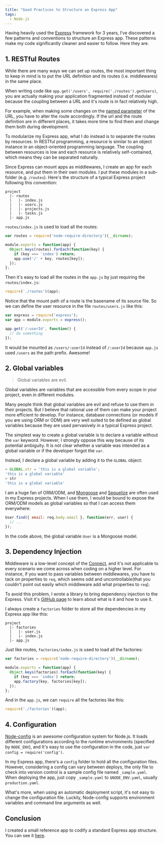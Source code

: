 ```yaml
---
title: "Good Practices to Structure an Express App"
tags:
  - Node.js
---
```

Having heavily used the [Express](http://expressjs.com) framework for 3 years, I’ve discovered a few patterns and conventions to structure an Express app. These patterns make my code significantly cleaner and easier to follow. Here they are.

## 1. RESTful Routes

While there are many ways we can set up routes, the most important thing to keep in mind is to put the URL definition and its routes (i.e. middlewares) in the same place.

When writing code like `app.get('/users', require('./routes').getUsers)`, you are actually making your application fragmented instead of modular because the coupling between a URL and it's route is in fact relatively high.

For example, when making some changes on the [named parameter](http://expressjs.com/4x/api.html#req.params) of the URL, you have to alter the route accordingly. If the url and the route definition are in different places, it takes more time to find them and change them both during development.

To modularize my Express app, what I do instead is to separate the routes by resources. In RESTful programming, a resource is similar to an object instance in an object-oriented programming language. The coupling between resources is low and each resource is relatively self-contained, which means they can be separated naturally.

<!-- more -->

Since Express can mount apps as middlewares, I create an app for each resource, and put them in their own modules. I put these modules in a sub-folder (e.g. `/routes`). Here's the structure of a typical Express project following this convention:

    project
      |- routes
      |   |- index.js
      |   |- users.js
      |   |- projects.js
      |   |- tasks.js
      |- app.js

`routes/index.js` is used to load all the routes:

```javascript
var routes = require('node-require-directory')(__dirname);

module.exports = function(app) {
  Object.keys(routes).forEach(function(key) {
    if (key === 'index') return;
    app.use('/' + key, routes[key]);
  });
};
```

Then it's easy to load all the routes in the `app.js` by just requiring the `routes/index.js`:

```javascript
require('./routes')(app);
```

Notice that the mount path of a route is the basename of its source file. So we can define the user resource in the file `routes/users.js` like this:

```javascript
var express = require('express');
var app = module.exports = express();

app.get('/:userId', function() {
  // do something
});
```

It would be mounted as `/users/:userId` instead of `/:userId` because `app.js` used `/users` as the path prefix. Awesome!

## 2. Global variables

> Global variables are evil.

Global variables are variables that are accessible from every scope in your project, even in different modules.

Many people think that global variables are evil and refuse to use them in their projects. But I believe that rational use of them can make your project more efficient to develop. For instance, database connections (or models if you are using ORM or ODM) are very well suited to be defined as global variables because they are used pervasively in a typical Express project.

The simplest way to create a global variable is to declare a variable without the `var` keyword. However, I strongly oppose this way because of its potential ambiguity. It is not clear whether a variable was intended as a global variable or if the developer forgot the `var`.

Instead, I declare a global variable by adding it to the `GLOBAL` object:

```javascript
> GLOBAL.str = 'this is a global variable';
'this is a global variable'
> str
'this is a global variable'
```

I am a huge fan of ORM/ODM, and [Mongoose](http://mongoosejs.com) and [Sequelize](http://sequelizejs.com) are often used in my Express projects. When I use them, I would be bound to expose the ORM/ODM models as global variables so that I can access them everywhere:

```javascript
User.find({ email: req.body.email }, function(err, user) {
  // ...
});
```

In the code above, the global variable `User` is a Mongoose model.

## 3. Dependency Injection

Middleware is a low-level concept of the [Connect](http://www.senchalabs.org/connect/), and it's not applicable to every scenario we come across when coding on a higher level. For instance, if you want to pass variables between middlewares, you have to tack on properties to `req`, which seems odd and uncontrollable(that you couldn't point out easily which middleware add what properties to `req`).

To avoid this problem, I wrote a library to bring dependency injection to the Express. Visit it's [GitHub page](https://github.com/luin/express-di) to learn about what is it and how to use it.

I always create a `factories` folder to store all the dependencies in my Express app like this:

```
project
  |- factories
  |   |- user.js
  |   |- index.js
  |- app.js
```

Just like routes, `factories/index.js` is used to load all the factories:

```javascript
var factories = require('node-require-directory')(__dirname);

module.exports = function(app) {
  Object.keys(factories).forEach(function(key) {
    if (key === 'index') return;
    app.factory(key, factories[key]);
  });
};
```

And in the `app.js`, we can `require` all the factories like this:

```javascript
require('./factories')(app);
```

## 4. Configuration

[Node-config](https://github.com/lorenwest/node-config) is an awesome configuration system for Node.js. It loads different configurations according to the runtime environments (specified by `NODE_ENV`), and It's easy to use the configuration in the code, just `var config = require('config')`.

In my Express app, there's a `config` folder to hold all the configuration files. However, considering a config can vary between deploys, the only file to check into version control  is a sample config file named `_sample.yaml`. When deploying the app, just copy `_sample.yaml` to `$NODE_ENV.yaml`, usually `production.yaml`.

What's more, when using an automatic deployment script, it's not easy to change the configuration file. Luckily, Node-config supports environment variables and command line arguments as well.

## Conclusion

I created a small reference app to codify a standard Express app structure. You can see it [here](https://github.com/luin/express-mongoose).
